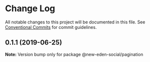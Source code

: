 # Change Log

All notable changes to this project will be documented in this file.
See [Conventional Commits](https://conventionalcommits.org) for commit guidelines.

## 0.1.1 (2019-06-25)

**Note:** Version bump only for package @new-eden-social/pagination

